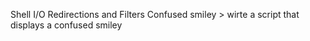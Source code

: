 Shell I/O Redirections and Filters
Confused smiley > wirte a script that displays a confused smiley 
